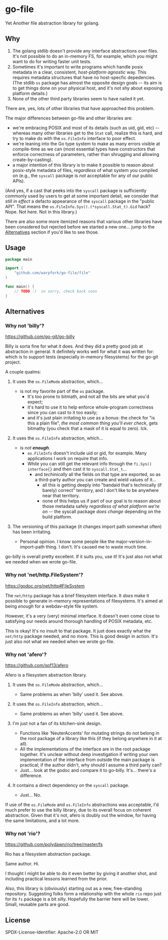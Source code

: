 go-file
=======

Yet Another file abstraction library for golang.

Why
---

1. The golang stdlib doesn't provide any interface abstractions over files.  It's not possible to do an in-memory FS, for example, which you might want to do for writing faster unit tests.
2. Sometimes it's important to write programs which handle posix metadata in a clear, consistent, _host-platform agnostic_ way.  This requires metadata structures that have no host-specfic depedencies.
  (The stdlib `os` package has almost the opposite design goals -- its aim is to get things done on your physical host, and it's not shy about exposing platform details.)
3. None of the other third party libraries seem to have nailed it yet.

There are, yes, lots of other libraries that have approached this problem.

The major differences between go-file and other libraries are:

- we're embracing POSIX and most of its details (such as uid, gid, etc) -- whereas many other libraries get to the `Stat` call, realize this is hard, and try to make do with the `os.FileInfo` interface to poor effect.
- we're leaning into the Go type system to make as many errors visible at compile-time as we can (most essential types have constructors that enforce correctness of parameters, rather than shrugging and allowing create-by-casting).
- a major intention of this library is to make it possible to reason about posix-style metadata of files, _regardless_ of what system you compiled on (e.g., the `syscall` package is *not* acceptable for any of our public APIs).

(And yes, if a cast that peeks into the `syscall` package is sufficiently commonly used by users to get at some important detail,
we consider that still _in effect_ a defacto appearance of the `syscall` package in the "public API".
That means the `os.FileInfo.Sys().(*syscall.Stat_t).Gid` hack?  Nope.  Not here.  Not in this library.)

There are also some more itemized reasons that various other libraries have been considered but rejected before we started a new one... jump to the [Alternatives](#alternatives) section if you'd like to see those.


Usage
-----

```go
package main

import (
	"github.com/warpfork/go-file/file"
)

func main() {
	// TODO :)  so sorry, check back soon
}
```


Alternatives
------------

### Why not 'billy'?

https://github.com/go-git/go-billy

Billy is sorta fine for what it does.  And they did a pretty good job at abstraction in general.
It definitely works well for what it was written for: which is to support tests (especially in-memory filesystems) for the go-git project.

A couple qualms:

1. It uses the `os.FileMode` abstraction, which...
	- is not my favorite part of the `os` package.
		- It's too prone to bitmath, and not all the bits are what you'd expect;
		- it's hard to use it to help enforce whole-program correctness since you can cast to it too easily;
		- and it's just plain irritating to use as a bonus: the check for "is this a plain file", _the most common thing you'll ever check_, gets bitmathy (you check that a mask of it is equal to zero).  Ick.

2. It uses the `os.FileInfo` abstraction, which...
	- is _not **enough**_.
		- `os.FileInfo` doesn't include uid or gid, for example.  Many applications I work on require that info.
		- While you can still get the relevant info through the `fi.Sys() interface{}` and then cast it to `syscall.Stat_t`...
			- and _techinically_ all the fields on that type are exported, so as a third-party author you can create and wield values of it...
				- all this is getting deeply into "bandaid that's technically (if barely) correct" territory, and I don't like to be anywhere near that territory.
				- none of this helps us if part of our goal is to reason about those metadata safely _regardless of what platform we're on_ -- the syscall package _does change_ depending on the build platform.

3. The versioning of this package (it changes import path somewhat often) has been irritating.
	- Personal opinion.  I know some people like the major-version-in-import-path thing.  I don't.  It's caused me to waste much time.

go-billy is overall pretty excellent.  If it suits you, use it!
It's just also not what we needed when we wrote go-file.

### Why not 'net/http.FileSystem'?

https://godoc.org/net/http#FileSystem

The `net/http` package has a brief filesystem interface.  It _does_ make it possible to generate in-memory representations of filesystems. It's aimed at
being _enough_ for a webdav-style file system.

However, it's a very (very) minimal interface.  It doesn't even come close to satisfying our needs around thorough handling of POSIX metadata, etc.

This is okay!  It's no insult to that package.  It just does exactly what the `net/http` package needed, and no more.  This is good design in action.
It's just also not what we needed when we wrote go-file.

### Why not 'afero'?

https://github.com/spf13/afero

Afero is a filesystem abstraction library.

1. It uses the `os.FileMode` abstraction, which...
	- Same problems as when 'billy' used it.  See above.

2. It uses the `os.FileInfo` abstraction, which...
	- Same problems as when 'billy' used it.  See above.

3. I'm just not a fan of its kitchen-sink design.
	- Functions like 'NeuterAccents' for mutating strings do not belong in the root package of a library like this (if they belong anywhere in it at all).
	- All the implementations of the interface are in the root package together.  It's unclear without deep investigation if writing your own implementation of the interface from outside the main package is practical; if the author didn't, why should I assume a third party can?
	- Just... look at the godoc and compare it to go-billy.  It's... there's a difference.

4. It contains a direct dependency on the `syscall` package.
	- Just... No.

If use of the `os.FileMode` and `os.FileInfo` abstractions was acceptable, I'd much prefer to use the billy library, due to its overall focus on coherent abstraction.
Given that it's not, afero is doubly out the window, for having the same limitations, and a lot more.

### Why not 'rio'?

https://github.com/polydawn/rio/tree/master/fs

Rio has a filesystem abstraction package.

Same author.  Hi.

I thought I might be able to do it even better by giving it another shot, and including practical lessons learned from the prior.

Also, this library is (obviously) starting out as a new, free-standing repository.  Suggesting folks form a relationship with the whole `rio` repo just for its `fs` package is a bit silly.
Hopefully the barrier here will be lower.  Small, reusable parts are good.


License
-------

SPDX-License-Identifier: Apache-2.0 OR MIT
